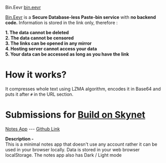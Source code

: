 Bin.Eevr
[bin.eevr](bin.eevr/)

[Bin.Eevr](bin.eevr/) is a **Secure Database-less Paste-bin service** with **no backend code.** Information is stored in the link only, therefore :

**1. The data cannot be deleted**  
**2. The data cannot be censored**  
**3. The links can be opened in any mirror**  
**4. Hosting server cannot access your data**  
**5. Your data can be accessed as long as you have the link**

# How it works?

It compresses whole text using LZMA algorithm, encodes it in Base64 and puts it after `#` in the URL section.

# Submissions for [**Build on Skynet** ](https://gitcoin.co/issue/NebulousLabs/Skynet-Hive/6/100023461)

[Notes App](https://siasky.net/DABQUmB_Qs1mS6ygTZ9j2xuIi_UntdZ9_EBMq8fhvxPHlQ/) --- [Github Link](https://github.com/saumyabratadutt/mini-notes-app)

**Description -**  
This is a minimal notes app that doesn't use any account rather it can be used in your browser locally. Data is stored in your web browser localStorage. The notes app also has Dark / Light mode
